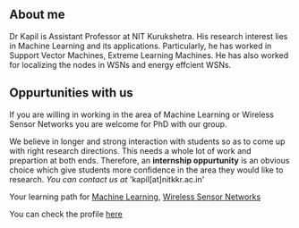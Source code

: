 ## About me
Dr Kapil is Assistant Professor at NIT Kurukshetra. His research interest lies in Machine Learning and its applications. Particularly, he has worked in Support Vector Machines, Extreme Learning Machines. He has also worked for localizing the nodes in WSNs and energy effcient WSNs. 

## Oppurtunities with us
If you are willing in working in the area of Machine Learning or Wireless Sensor Networks you are welcome for PhD with our group.

We believe in longer and strong interaction with students so as to come up with right research directions. This needs a whole lot of work and prepartion at both ends. Therefore, an **internship oppurtunity** is an obvious choice which give students more confidence in the area they would like to research. _You can contact us at_ 'kapil[at]nitkkr.ac.in'

Your learning path for [Machine Learning](https://yet_to_build), [Wireless Sensor Networks](https://yet_to_build)

You can check the profile [here](https://nitkkr.ac.in/comp_faculty_details.php?idd=214)
